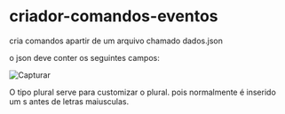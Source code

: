 # criador-comandos-eventos

cria comandos apartir de um arquivo chamado dados.json

o json deve conter os seguintes campos:

![Capturar](https://user-images.githubusercontent.com/58989204/197849475-09e53863-9eaf-4d6b-9c37-cd43582a3f78.PNG)

O tipo plural serve para customizar o plural. pois normalmente é inserido um s antes de letras maiusculas.

